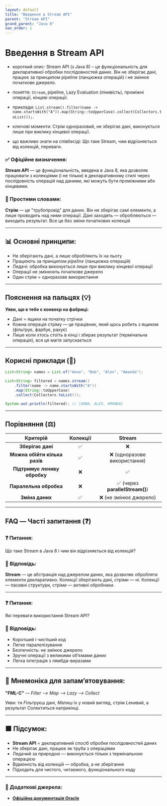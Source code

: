 ```yaml
---
layout: default
title: "Введення в Stream API"
parent: "Stream API"
grand_parent: "Java 8"
nav_order: 1
---
```


# Введення в Stream API

* короткий опис: Stream API (з Java 8) – це функціональність для декларативної обробки послідовностей даних. Він не зберігає дані, працює за принципом pipeline (ланцюжка операцій) і не змінює початкове джерело.

* поняття: `Stream`, pipeline, Lazy Evaluation (лінивість), проміжні операції, кінцеві операції.

* приклади: `List.stream().filter(name -> name.startsWith("A")).map(String::toUpperCase).collect(Collectors.toList());`.

* ключові моменти: Стрім одноразовий, не зберігає дані, виконується лише при виклику кінцевої операції.

* що важливо знати на співбесіді: Що таке Stream, чим відрізняється від колекцій, переваги.

### **✅ Офіційне визначення:**

**Stream API** — це функціональність, введена в Java 8, яка дозволяє працювати з колекціями (і не тільки) в декларативному стилі через послідовність операцій над даними, які можуть бути проміжними або кінцевими.

### **🧠 Простими словами:**

**Стрім** — це "трубопровід" для даних. Він не зберігає самі елементи, а лише проводить над ними операції. Дані заходять — обробляються — виходить результат. Все це без зміни початкових колекцій

---

## 📊 **Основні принципи:**

* Не зберігають дані, а лише обробляють їх на льоту
* Працюють за принципом *pipeline* (ланцюжка операцій)
* Ледачі: обробка виконується лише при виклику кінцевої операції
* Операції не змінюють початкове джерело
* Один стрім \= одноразове використання

---

## **Пояснення на пальцях (💡)**

**Уяви, що в тебе є конвеєр на фабриці:**

* Дані \= ящики на початку стрічки
* Кожна операція стріму — це працівник, який щось робить з ящиком (фільтрує, фарбує, рахує)
* Лише коли хтось стоїть в кінці і збирає результат (термінальна операція), вся ця магія запускається

---

## **Корисні приклади (🧪)**

```java
List<String> names = List.of("Anna", "Bob", "Alex", "Amanda");

List<String> filtered = names.stream()
    .filter(name -> name.startsWith("A"))
    .map(String::toUpperCase)
    .collect(Collectors.toList());

System.out.println(filtered); // [ANNA, ALEX, AMANDA]
```

---

## **Порівняння (⚖️)**

|           Критерій            | Колекції |             Stream             |
|:-----------------------------:|:--------:|:------------------------------:|
|       **Зберігає дані**       |    ✅     |               ❌                |
| **Можна обійти кілька разів** |    ✅     |  ❌ (одноразове використання)   |
| **Підтримує лениву обробку**  |    ❌     |               ✅                |
|    **Паралельна обробка**     |    ❌     | ✅ (через **parallelStream()**) |
|        **Зміна даних**        |    ✅     |     ❌ (не змінює джерело)      |

---

## **FAQ — Часті запитання (❓)**

### **❓ Питання:**

 Що таке Stream в Java 8 і чим він відрізняється від колекцій?

### **💬 Відповідь:**

**Stream** — це абстракція над джерелом даних, яка дозволяє обробляти елементи декларативно. Колекції зберігають дані, стріми — ні. Колекції — пасивні структури, стріми — активні обробники.

---

### **❓ Питання:**

 Які переваги використання Stream API?

### **💬 Відповідь:**

* Коротший і чистіший код
* Легке паралелізування
* Безпечність: не змінює джерело
* Зручні операції з великими об’ємами даних
* Легка інтеграція з лямбда-виразами

---

## **🧠 Мнемоніка для запам’ятовування:**

**"FML-C"** — *Filter --> Map --> Lazy --> Collect*

Уяви: ти *F*ільтруєш дані, *M*апиш їх у новий вигляд, стрім *L*енивий, а результат *C*олектиться наприкінці.

---

## **🟩 Підсумок:**

* **Stream API** \= декларативний спосіб обробки послідовностей даних
* Не зберігає дані, працює як труба з операціями
* Ледачий за природою — виконується тільки з термінальною операцією
* Відмінність від колекцій — обробка, а не зберігання
* Підходить для чистого, читаємого, функціонального коду

---

### **🔗 Додаткові джерела:**

* [**Офіційна документація Oracle**](https://docs.oracle.com/javase/8/docs/api/java/util/stream/package-summary.html)
